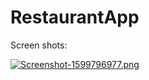 ﻿# RestaurantApp
 
 Screen shots:
 
 [![Screenshot-1599796977.png](https://i.postimg.cc/RZt0CysH/Screenshot-1599796977.png)](https://postimg.cc/hXSnpyqD)

